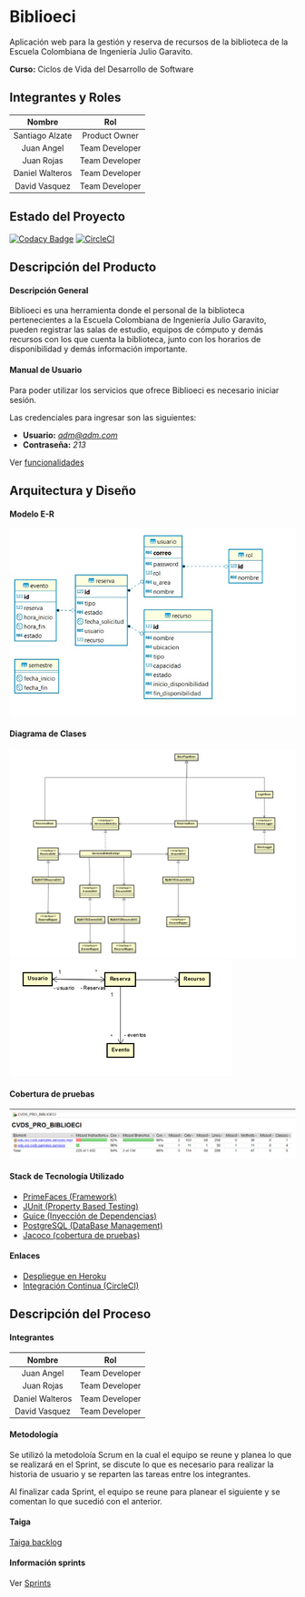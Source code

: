 # Biblioeci

Aplicación web para la gestión y reserva de recursos de la biblioteca de la Escuela Colombiana de Ingeniería Julio Garavito.

**Curso:** Ciclos de Vida del Desarrollo de Software

## Integrantes y Roles

|     Nombre    |     Rol         |
|:--------------:|:-------------: |
|Santiago Alzate|Product Owner    |
|Juan Angel |Team Developer       |
|Juan Rojas |Team Developer       |
|Daniel Walteros |Team Developer  |
|David Vasquez |Team Developer    |



## Estado del Proyecto

[![Codacy Badge](https://api.codacy.com/project/badge/Grade/18f5757fdb6e4b41a0e297e42438781e)](https://www.codacy.com/manual/Silenrate/Biblioeci?utm_source=github.com&amp;utm_medium=referral&amp;utm_content=CVDSTEAM-ERROR-404/Biblioeci&amp;utm_campaign=Badge_Grade)
[![CircleCI](https://circleci.com/gh/CVDSTEAM-ERROR-404/Biblioeci.svg?style=svg)](https://circleci.com/gh/CVDSTEAM-ERROR-404/Biblioeci)

## Descripción del Producto

#### Descripción General
Biblioeci es una herramienta donde el personal de la biblioteca pertenecientes a la Escuela Colombiana de Ingeniería Julio Garavito, pueden registrar las salas de estudio, equipos de cómputo y demás recursos con los que cuenta la biblioteca, junto con los horarios de disponibilidad y demás información importante.

#### Manual de Usuario

Para poder utilizar los servicios que ofrece Biblioeci es necesario iniciar sesión.

Las credenciales para ingresar son las siguientes:

+ **Usuario:** *adm@adm.com*
+ **Contraseña:** *213*

Ver [funcionalidades](resources/md/manual.md)

## Arquitectura y Diseño

#### Modelo E-R
![](resources/modelos/er.jpg)
#### Diagrama de Clases
![](resources/modelos/clases.png)
![](resources/modelos/enti.png)
#### Cobertura de pruebas
![](resources/md/jacoco.png)

#### Stack de Tecnología Utilizado

   * [PrimeFaces (Framework)](https://www.primefaces.org/)
   * [JUnit (Property Based Testing)](https://junit.org/junit5/)
   * [Guice (Inyección de Dependencias)](https://github.com/google/guice)
   * [PostgreSQL (DataBase Management)](https://www.postgresql.org)
   * [Jacoco (cobertura de pruebas)](https://www.jacoco.org/)

#### Enlaces

+ [Despliegue en Heroku](https://biblioeci-cvds2019.herokuapp.com/)
+ [Integración Continua (CircleCI)](https://circleci.com/gh/CVDSTEAM-ERROR-404)

## Descripción del Proceso
#### Integrantes

|     Nombre    |     Rol         |
|:--------------:|:-------------: |
|Juan Angel |Team Developer       |
|Juan Rojas |Team Developer       |
|Daniel Walteros |Team Developer  |
|David Vasquez |Team Developer    |

#### Metodología
Se utilizó la metodoloía Scrum en la cual el equipo se reune y planea lo que se realizará en el Sprint, se discute lo que es necesario para realizar la historia de usuario y se reparten las tareas entre los integrantes.
 
 Al finalizar cada Sprint, el equipo se reune para planear el siguiente y se comentan lo que sucedió con el anterior.
 
 #### Taiga
 
 [Taiga backlog](https://tree.taiga.io/project/jcro15-gestion-de-recursos-biblioteca/backlog)
 #### Información sprints
 
 Ver [Sprints](resources/md/Sprints.md)
